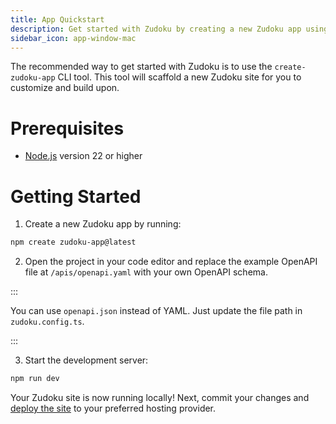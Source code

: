 ```yaml
---
title: App Quickstart
description: Get started with Zudoku by creating a new Zudoku app using the `create-zudoku-app` tool.
sidebar_icon: app-window-mac
---
```


The recommended way to get started with Zudoku is to use the `create-zudoku-app` CLI tool. This tool will scaffold a new Zudoku site for you to customize and build upon.

# Prerequisites

- [Node.js](https://nodejs.org/) version 22 or higher

# Getting Started

1. Create a new Zudoku app by running:

```bash
npm create zudoku-app@latest
```

2. Open the project in your code editor and replace the example OpenAPI file at `/apis/openapi.yaml` with your own OpenAPI schema.

:::

You can use `openapi.json` instead of YAML. Just update the file path in `zudoku.config.ts`.

:::

3. Start the development server:

```bash
npm run dev
```

Your Zudoku site is now running locally! Next, commit your changes and [deploy the site](./deployment.md) to your preferred hosting provider.
